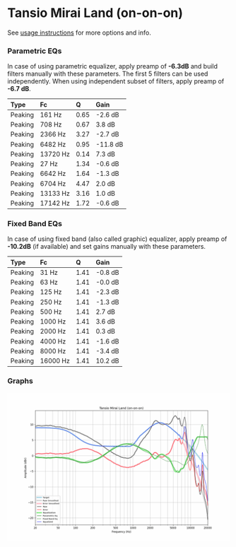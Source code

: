 # Tansio Mirai Land (on-on-on)
See [usage instructions](https://github.com/jaakkopasanen/AutoEq#usage) for more options and info.

### Parametric EQs
In case of using parametric equalizer, apply preamp of **-6.3dB** and build filters manually
with these parameters. The first 5 filters can be used independently.
When using independent subset of filters, apply preamp of **-6.7 dB**.

| Type    | Fc       |    Q | Gain     |
|:--------|:---------|:-----|:---------|
| Peaking | 161 Hz   | 0.65 | -2.6 dB  |
| Peaking | 708 Hz   | 0.67 | 3.8 dB   |
| Peaking | 2366 Hz  | 3.27 | -2.7 dB  |
| Peaking | 6482 Hz  | 0.95 | -11.8 dB |
| Peaking | 13720 Hz | 0.14 | 7.3 dB   |
| Peaking | 27 Hz    | 1.34 | -0.6 dB  |
| Peaking | 6642 Hz  | 1.64 | -1.3 dB  |
| Peaking | 6704 Hz  | 4.47 | 2.0 dB   |
| Peaking | 13133 Hz | 3.16 | 1.0 dB   |
| Peaking | 17142 Hz | 1.72 | -0.6 dB  |

### Fixed Band EQs
In case of using fixed band (also called graphic) equalizer, apply preamp of **-10.2dB**
(if available) and set gains manually with these parameters.

| Type    | Fc       |    Q | Gain    |
|:--------|:---------|:-----|:--------|
| Peaking | 31 Hz    | 1.41 | -0.8 dB |
| Peaking | 63 Hz    | 1.41 | -0.0 dB |
| Peaking | 125 Hz   | 1.41 | -2.3 dB |
| Peaking | 250 Hz   | 1.41 | -1.3 dB |
| Peaking | 500 Hz   | 1.41 | 2.7 dB  |
| Peaking | 1000 Hz  | 1.41 | 3.6 dB  |
| Peaking | 2000 Hz  | 1.41 | 0.3 dB  |
| Peaking | 4000 Hz  | 1.41 | -1.6 dB |
| Peaking | 8000 Hz  | 1.41 | -3.4 dB |
| Peaking | 16000 Hz | 1.41 | 10.2 dB |

### Graphs
![](./Tansio%20Mirai%20Land%20(on-on-on).png)